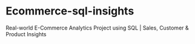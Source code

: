 # Ecommerce-sql-insights
Real-world E-Commerce Analytics Project using SQL | Sales, Customer &amp; Product Insights
